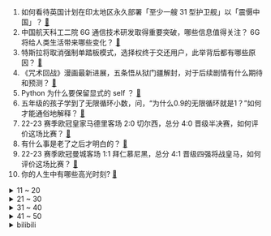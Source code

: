 1. 如何看待英国计划在印太地区永久部署「至少一艘 31 型护卫舰」以「震慑中国」？ [:link:](https://www.zhihu.com/question/596482831)
2. 中国航天科工二院 6G 通信技术研发取得重要突破，哪些信息值得关注？ 6G 将给人类生活带来哪些变化？ [:link:](https://www.zhihu.com/question/596537940)
3. 特斯拉将取消强制单踏板模式，选择权终于交还用户，此举背后都有哪些原因？ [:link:](https://www.zhihu.com/question/594882393)
4. 《咒术回战》漫画最新进展，五条悟从狱门疆解封，对于后续剧情有什么期待和预测？ [:link:](https://www.zhihu.com/question/596509782)
5. Python 为什么要保留显式的 self ？ [:link:](https://www.zhihu.com/question/589225682)
6. 五年级的孩子学到了无限循环小数，问，“为什么0.9的无限循环就是1？”如何才能通俗地解释？ [:link:](https://www.zhihu.com/question/584855897)
7. 22-23 赛季欧冠皇家马德里客场 2:0 切尔西，总分 4:0 晋级半决赛，如何评价这场比赛？ [:link:](https://www.zhihu.com/question/596445466)
8. 有什么事是老了之后才明白的？ [:link:](https://www.zhihu.com/question/574609890)
9. 22-23 赛季欧冠曼城客场 1:1 拜仁慕尼黑，总分 4:1 晋级四强将战皇马，如何评价这场比赛？ [:link:](https://www.zhihu.com/question/596638854)
10. 你的人生中有哪些高光时刻? [:link:](https://www.zhihu.com/question/320589678)
<details>
<summary>11 ~ 20</summary>

11. 为什么人体没进化出「濒临冻死燃烧脂肪」的机制？ [:link:](https://www.zhihu.com/question/595923615)
12. 钱多钱少无所谓，身体最重要，真的是这样吗？ [:link:](https://www.zhihu.com/question/595425019)
13. 消息称「美财长将就中美经济关系发表演讲，系其上任以来涉及面最广」，有哪些信息值得关注？ [:link:](https://www.zhihu.com/question/596498587)
14. 电影《灌篮高手》4 月 20 日凌晨首映，有什么动人的不易察觉的细节？ [:link:](https://www.zhihu.com/question/596633834)
15. 印度曾提出「人口控制计划」，为何失败了？人口不断膨胀的印度是否进入了「越穷越生、越生越穷」的死循环？ [:link:](https://www.zhihu.com/question/595644332)
16. 男朋友很好，但是家庭一言难尽，该如何选择？ [:link:](https://www.zhihu.com/question/595234221)
17. 为什么现在的孩子普遍心理太脆弱，只能听表扬，禁不起一点批评，话说重一点就要崩溃？ [:link:](https://www.zhihu.com/question/589677533)
18. 如何看待香港港内银行体系结余跌破 500 亿港元？将带来哪些影响？ [:link:](https://www.zhihu.com/question/596507768)
19. 宇宙中有哪些奇异的卫星？ [:link:](https://www.zhihu.com/question/595585778)
20. 丈夫拒绝为无收入妻子支付医疗费，婚姻中的女性需要保持经济独立吗？ [:link:](https://www.zhihu.com/question/596332434)
</details>
<details>
<summary>21 ~ 30</summary>

21. 北京长峰医院火灾致 29 人死亡，家属尚未收到院方通知，现场系实习工作人员对接，哪些信息值得关注？ [:link:](https://www.zhihu.com/question/596419431)
22. 北京长峰医院在新三板上市，为血管瘤领域首家挂牌公司，连续多年亏损，有20家连锁医院，哪些信息值得关注？ [:link:](https://www.zhihu.com/question/596465056)
23. 美国裁员潮从科技业蔓延至金融、消费业，安永将裁员 3000 人，此前毕马威裁员近 2%，如何看待此事？ [:link:](https://www.zhihu.com/question/596459474)
24. 北京长峰医院院长王某玲等12人涉嫌重大责任事故罪被刑拘，这一罪名如何判定？后续会如何处置？ [:link:](https://www.zhihu.com/question/596491104)
25. 马斯克回应特斯拉上海工厂被曝克扣员工绩效，称已知晓将调查，哪些信息值得关注？ [:link:](https://www.zhihu.com/question/596338889)
26. 打羽毛球是不是一项成本很低的运动？ [:link:](https://www.zhihu.com/question/594464041)
27. 如何快速有效地学习日语五十音？ [:link:](https://www.zhihu.com/question/20318161)
28. 如果《长月烬明》中澹台烬没有喜欢上穿越来的黎苏苏会怎么样？ [:link:](https://www.zhihu.com/question/594444741)
29. 为什么黑洞吞噬其他天体是罕见的行为，不是有什么东西靠近他都会被吞噬掉吗？ [:link:](https://www.zhihu.com/question/569319591)
30. 任天堂叫停了《塞尔达传说：旷野之息》的多人联机 MOD，这背后都有哪些原因？ [:link:](https://www.zhihu.com/question/595981597)
</details>
<details>
<summary>31 ~ 40</summary>

31. 尹锡悦称可能向乌提供军援，媒体评价「首次改变向乌供武立场」，如何看待这一转变？ [:link:](https://www.zhihu.com/question/596530043)
32. 有没有喜欢大熊猫的朋友，可以一人说一个大熊猫的冷科普吗？ [:link:](https://www.zhihu.com/question/596312141)
33. 美国多名儿童在枪支展会上试枪，控枪活动人士怒批， 如何看待此现象？透露了哪些问题？ [:link:](https://www.zhihu.com/question/596075065)
34. 如何看待游戏公司进军眼科医疗行业？ [:link:](https://www.zhihu.com/question/596346318)
35. 从古到今描写城市的诗词，有哪些最能代表一座城市？ [:link:](https://www.zhihu.com/question/596506005)
36. RNG 官宣中单 Angel 与分析师 xiaobai 离队，如何评价他们在队时期的表现？ [:link:](https://www.zhihu.com/question/596414723)
37. 克里姆林宫表示「俄罗斯总统普京已到访赫尔松地区」，透露了哪些信息，会对局势有哪些影响？ [:link:](https://www.zhihu.com/question/596315902)
38. 网上的速冻饺子种类那么多，哪个牌子好吃更营养？ [:link:](https://www.zhihu.com/question/454486311)
39. 第一次喝威士忌，有什么「口感柔顺，带点果味」的推荐？ [:link:](https://www.zhihu.com/question/590618667)
40. 如果一个画手可以 100%模仿他人的画风，那么他的水平如何？ [:link:](https://www.zhihu.com/question/596070402)
</details>
<details>
<summary>41 ~ 50</summary>

41. 试用期被科室主任要求换科室，我该怎么办？ [:link:](https://www.zhihu.com/question/596054554)
42. 如何看待宝兴县老师用科创丰富孩子课余安排，减少孩子上网时间，「由堵向疏」会否成为未成年人防沉迷新趋势？ [:link:](https://www.zhihu.com/question/596317492)
43. 如何能控制消费欲望，做到极简主义？ [:link:](https://www.zhihu.com/question/596254113)
44. 有什么适合推荐给打工人好吃不贵的早餐零食？ [:link:](https://www.zhihu.com/question/592932916)
45. 自来水烧开比较涩是为什么？家庭用水如何保证水质？ [:link:](https://www.zhihu.com/question/596544553)
46. 有哪些不贵的小东西，意外地极大提升了生活的幸福感？ [:link:](https://www.zhihu.com/question/596536932)
47. 小家电真的可以提升精致度和幸福感吗？ [:link:](https://www.zhihu.com/question/596552534)
48. 教育部公布 21 种本科新增专业，未来机器人、乡村治理等在列，对未来就业趋势有何影响？哪些信息可关注？ [:link:](https://www.zhihu.com/question/596553744)
49. 《长月烬明》算爆了吗？ [:link:](https://www.zhihu.com/question/595176700)
50. 淄博「满车厢大学生，空气中都是孜然味」，你有为美食奔赴一座城市的经历吗？什么是年轻人最真实的旅行需求？ [:link:](https://www.zhihu.com/question/595808415)
</details><details>
<summary>bilibili</summary>

1. 自制羊驼烤肠机 [:link:](//www.bilibili.com/video/BV16k4y1e7w3)
2. 用十多斤白银，打造了一个完整的苗族头饰 [:link:](//www.bilibili.com/video/BV16c411n75c)
3. 【乱飙】告诉老漠，我想吃鹅了 [:link:](//www.bilibili.com/video/BV1uM4y1y7UP)
4. 「三千娑世御咏歌-演绎版」：《原神》须弥2 OST宣传MV [:link:](//www.bilibili.com/video/BV1Xh4y1H72Q)
5. 胖东来也是有bug的… 不过今天我还是要带你来看看一家超市是如何一不小心成为行业第一！ [:link:](//www.bilibili.com/video/BV17L411e7pY)
6. 丢人丢外地去了 [:link:](//www.bilibili.com/video/BV1gT411p7ep)
7. 辣椒致死量！千万别在陕西吃辣子，一天3顿我怕你上瘾… [:link:](//www.bilibili.com/video/BV1pc411H7Wk)
8. 变 形 金 刚 忍 界 大 战 [:link:](//www.bilibili.com/video/BV1zk4y1e7YD)
9. 低价买车到高价陷阱，揭秘低价二手车交易骗局！ [:link:](//www.bilibili.com/video/BV1nc411H7DN)
10. 零经费 自拍《三体2：黑暗森林》（自制动画）第01集 [:link:](//www.bilibili.com/video/BV1ss4y127gi)
<details>
<summary>11 ~ 20</summary>

11. 《崩坏：星穹铁道》星穹研习会01期——「走出家园」 [:link:](//www.bilibili.com/video/BV1as4y127qn)
12. 【鱼肉肉】一只野生姬小满･֊･ [:link:](//www.bilibili.com/video/BV1Pm4y127vM)
13. 挑战150秒一个引体向上（原声版） [:link:](//www.bilibili.com/video/BV1GM411L7vM)
14. 修女半夜逛酒吧？突破自身局限才能获得新生！ [:link:](//www.bilibili.com/video/BV1LP411S73t)
15. 【原神】魈同人角色PV——⌈望舒逸话⌋ [:link:](//www.bilibili.com/video/BV1Nm4y1U7n5)
16. 叔叔阿姨们好啊 以后请多多关照啦~ [:link:](//www.bilibili.com/video/BV19a4y1A7bu)
17. 极限烧脑！谁在说谎？八位路人中谁是真的电竞选手？ [:link:](//www.bilibili.com/video/BV1Kh411E7MB)
18. 这是一道成本只需要4块的拌饭？ [:link:](//www.bilibili.com/video/BV1Jc411n7qj)
19. 友好又搞怪的生活小技巧 [:link:](//www.bilibili.com/video/BV1ov4y177Yj)
20. “当各省风景都有了BGM” [:link:](//www.bilibili.com/video/BV1pc411n7yp)
</details>
<details>
<summary>21 ~ 30</summary>

21. 放眼望去，全是瑕疵！吐槽《长空之王》【鉴定军事热门军事43.5】 [:link:](//www.bilibili.com/video/BV1uh411E7uF)
22. B站到底应该如何逆天改命？做了四年UP主的一些感想。 [:link:](//www.bilibili.com/video/BV1XN411w7ro)
23. 好爱算命 韩国人在奋斗和摆烂间选择了“玄学” [:link:](//www.bilibili.com/video/BV1UV4y1Z7Hg)
24. 孔 明 走 单 骑 [:link:](//www.bilibili.com/video/BV1do4y1872k)
25. [原神HoYoFair动画短片] 誓使的万神殿：赛诺vs阿努比斯和埃及诸神！ [:link:](//www.bilibili.com/video/BV1aP411S7a2)
26. 卡尔：“他们的技能，我都有！”【献给LOL和王者玩家的DOTA2教学】 [:link:](//www.bilibili.com/video/BV1U24y1F7wD)
27. 【崩坏学园2】新生篇完结曲——「起始之终」/ やなぎなぎ [:link:](//www.bilibili.com/video/BV1fT411W7V4)
28. 和好朋友的对象聊天有多尴尬 [:link:](//www.bilibili.com/video/BV1tL411v7tv)
29. 小伙没钱去淄博吃烧烤，在家自制，没想到竟超好吃 [:link:](//www.bilibili.com/video/BV1yc411n7Au)
30. 这也太不合理了吧 [:link:](//www.bilibili.com/video/BV1TV4y1f7S8)
</details>
<details>
<summary>31 ~ 40</summary>

31. 151度的酒真的可以喝吗？喝完全身火辣辣的！ [:link:](//www.bilibili.com/video/BV17V4y1f7Up)
32. 模仿一下不同国家剧中人如何吃饭？该说不说，国产剧真的有真实住了吧？ [:link:](//www.bilibili.com/video/BV1wo4y1j7uZ)
33. 球2前33分钟究竟埋藏了多少细节？《流浪地球2》全片解析02 [:link:](//www.bilibili.com/video/BV1Ls4y1A79e)
34. 花3000元用时3小时吃了21道菜是什么样的体验【凭啥这么贵ep58- La Scène Ronde 之舞 by 山蒙】 [:link:](//www.bilibili.com/video/BV17o4y1j74i)
35. 大爷：强的不是我，而是我的八十岁！ [:link:](//www.bilibili.com/video/BV1T24y1c7Cw)
36. 骑行两年多，我变成了涵洞仙人和野炊大师，骑行只是生活无关诗与远方！ [:link:](//www.bilibili.com/video/BV1Cs4y1P7RW)
37. SEVENTEEN 10th Mini Album 'FML' Highlight Medley [:link:](//www.bilibili.com/video/BV1EL411v7rw)
38. 刘关张偷玉米事件正版大结局曝光，皇叔亲自售后 [:link:](//www.bilibili.com/video/BV1So4y187fz)
39. 快来看电影！ [:link:](//www.bilibili.com/video/BV1ao4y1h7Av)
40. 《只因你太美》BBOX+吉他 [:link:](//www.bilibili.com/video/BV1gs4y1A7Fs)
</details>
<details>
<summary>41 ~ 50</summary>

41. 国外极端动保破坏熊猫外交，跟风者明知是谣言仍在传播 [:link:](//www.bilibili.com/video/BV1Us4y1w78w)
42. 被导演放弃的故事，疯狂动物城另类版本，很致郁！ [:link:](//www.bilibili.com/video/BV1MV4y1f7qN)
43. 后续来了家人们！！ [:link:](//www.bilibili.com/video/BV1Wg4y1M7YB)
44. 就你**叫Happy猫啊？ [:link:](//www.bilibili.com/video/BV1uV4y1o7EB)
45. 再见了儿子，爸爸妈妈去香港受苦了呜呜呜 [:link:](//www.bilibili.com/video/BV1AL411v79p)
46. 反猫德联盟重创猫德学院 [:link:](//www.bilibili.com/video/BV1FT411p79F)
47. 去泼水节装备不能太好，会被人当BOSS打！ [:link:](//www.bilibili.com/video/BV1io4y187Yj)
48. 很久没拍变装了，拍一个吧 [:link:](//www.bilibili.com/video/BV1So4y1L7wB)
49. 内存暗战：被国外巨头垄断卖高价的内存，为何一夜暴跌？ [:link:](//www.bilibili.com/video/BV1ga4y1K7ci)
50. 【真人CF】武侠剧都不敢这么拍！机枪少女大战生化终结者！ [:link:](//www.bilibili.com/video/BV1no4y1E71p)
</details>
<details>
<summary>51 ~ 60</summary>

51. 2023年TF家族《登陆计划》系列演唱会——蝴蝶效应【演唱会全程回顾】（下半场） [:link:](//www.bilibili.com/video/BV1qg4y1T7oY)
52. 花千万买豪车不让进展台！劳斯莱斯车主被销售看不起.... [:link:](//www.bilibili.com/video/BV1ac411H72k)
53. 【家有神兽】三战第三集预告：歼20双座版与无人僚机登场 [:link:](//www.bilibili.com/video/BV1pg4y1M77o)
54. 吃饭不排队景点不挤人才是我想要的 [:link:](//www.bilibili.com/video/BV1RX4y1z7c1)
55. 当势利亲戚知道你开了间饭馆 [:link:](//www.bilibili.com/video/BV1224y1F7Ly)
56. 挑战！吃地球上最毒的鱼 [:link:](//www.bilibili.com/video/BV1w24y1c7bP)
57. 这一次摇到了撒哈拉！ [:link:](//www.bilibili.com/video/BV1X24y1F7si)
58. 偶像 翻唱(アイドル) [:link:](//www.bilibili.com/video/BV1QX4y1z7TM)
59. 朴实无华淄博烧烤 [:link:](//www.bilibili.com/video/BV1Ph4y1s7gH)
60. 北京到沈阳800公里9小时45分钟，回家了，这次家人都被蒙在鼓里 [:link:](//www.bilibili.com/video/BV1dh4y1H7uK)
</details>
<details>
<summary>61 ~ 70</summary>

61. 假如群聊实体化！ [:link:](//www.bilibili.com/video/BV1eh411u78J)
62. 为了帮演员入戏，导演都能想出什么损招？【好莱坞整活大师02】 [:link:](//www.bilibili.com/video/BV1wm4y1U7T7)
63. 我杨戬玩的就是极限！ [:link:](//www.bilibili.com/video/BV1HL411e7eu)
64. 按照观众描述画美少女4.0 [:link:](//www.bilibili.com/video/BV1gm4y127ko)
65. 多大的人了必须分开睡 [:link:](//www.bilibili.com/video/BV1ig4y1T7CJ)
66. 她送你新鞋你把她踹兜里，我送你帝骑2.0你把我踹沟里。 [:link:](//www.bilibili.com/video/BV17v4y1n7up)
67. 破釜沉舟|| 项羽的军事才能是吹出来的还是真的？ [:link:](//www.bilibili.com/video/BV1KX4y1676s)
68. 家里唯一会做饭的人出远门是什么体验 [:link:](//www.bilibili.com/video/BV1g24y1c7pj)
69. “熊大这个时候该有多绝望” [:link:](//www.bilibili.com/video/BV1VL411e7T1)
70. 6年不发歌，发歌就拿下“格莱美”的女人，欧美乐坛天后不是吹的 [:link:](//www.bilibili.com/video/BV1pV4y1Z77T)
</details>
<details>
<summary>71 ~ 80</summary>

71. 美团＆饿了么live金曲《Monica》 [:link:](//www.bilibili.com/video/BV1hL411e7sK)
72. 可以学习一下《大刀进行曲》 [:link:](//www.bilibili.com/video/BV13v4y1E74H)
73. 这就是钢化膜烤鸡吗？一整只抱着啃太过瘾了！ [:link:](//www.bilibili.com/video/BV1fX4y1z7CE)
74. 漂泊超哥初探秘，漂泊传企划世界观概念PV首曝！ [:link:](//www.bilibili.com/video/BV1Mc411H7zP)
75. 做游戏别学米哈游！什么都学只会害了你！ [:link:](//www.bilibili.com/video/BV1hX4y1z7rJ)
76. 大金毛第一个见到小奶猫 [:link:](//www.bilibili.com/video/BV17c411n72a)
77. 成全你，我的最强恋爱脑 [:link:](//www.bilibili.com/video/BV1bh4y1W7nK)
78. 许久未见……甚是想念 [:link:](//www.bilibili.com/video/BV1vh4y1W7My)
79. 拖孩儿，全款拿下 [:link:](//www.bilibili.com/video/BV1Cs4y1R78j)
80. 社牛孕妇plus | 当一群孕妇穿上中年男装 [:link:](//www.bilibili.com/video/BV1ms4y1R7Fv)
</details>
<details>
<summary>81 ~ 90</summary>

81. 琴女为什么是捆绑状态，灵能特工系列皮肤到底讲了个什么故事 [:link:](//www.bilibili.com/video/BV11o4y187BJ)
82. 垃 圾 分 类 [:link:](//www.bilibili.com/video/BV15m4y127ye)
83. ❤不是因为鸡寞才想你❤ [:link:](//www.bilibili.com/video/BV1SP411U76S)
84. 冠军女教练教你如何打出拳的穿透力 [:link:](//www.bilibili.com/video/BV1Ko4y1h7Pm)
85. 【AI绘画】Stable Diffusion整合包v4发布！全新加速 解压即用 防爆显存 三分钟入门AI绘画 ☆可更新 ☆训练 ☆汉化 [:link:](//www.bilibili.com/video/BV1iM4y1y7oA)
86. 短视频点赞100W+的“冻冻零食特产”！真能巨巨巨爽到飞起？？？ [:link:](//www.bilibili.com/video/BV1Us4y1P7E6)
87. 苏州98元拉面挑战，任选爆辣或肉片，15分钟吃完免单再送一份火锅 [:link:](//www.bilibili.com/video/BV1Ds4y1P7GQ)
88. 重铸四月番荣光！我辈义不容辞！2023年四月番开播吐槽 [:link:](//www.bilibili.com/video/BV1og4y1T7VR)
89. 【阿斗】一部让人拍案叫绝的悬疑片，最后1分钟的反转，颠覆了所有人的猜想！《玩命记忆》 [:link:](//www.bilibili.com/video/BV1wL411v7D9)
90. 下个学校想看哪个？？？ [:link:](//www.bilibili.com/video/BV1fo4y187UA)
</details>
<details>
<summary>91 ~ 100</summary>

91. 断了兄弟的桃花运会如何? [:link:](//www.bilibili.com/video/BV1HX4y167sU)
92. 你要欺负导师？ [:link:](//www.bilibili.com/video/BV1yh4y1H7Ax)
93. 什么东西不能加，就往里头加什么！ [:link:](//www.bilibili.com/video/BV1JV4y1f7xZ)
94. 保重身体！今年最激烈冷热转换将至，冷空调要开大棉袄也要备 [:link:](//www.bilibili.com/video/BV1Jv4y1n74E)
95. 【不限次数】免费无套路ChatGPT，任何人都可永久使用！！！ [:link:](//www.bilibili.com/video/BV1es4y127eS)
96. 快快快！ [:link:](//www.bilibili.com/video/BV1U54y1F7Sc)
97. 关羽终极马抖术 新赛季轮盘增强 [:link:](//www.bilibili.com/video/BV1Yk4y1e74x)
98. 一加 Ace2 x 原神｜神秘佳肴出锅 [:link:](//www.bilibili.com/video/BV1624y1F7NC)
99. 数名外籍女子热衷晒中国游成功引起警方注意 [:link:](//www.bilibili.com/video/BV1ho4y1h7gE)
100. 胖东来这样开榴莲、开到顾客满意为止 [:link:](//www.bilibili.com/video/BV1HX4y1676m)
</details></details>